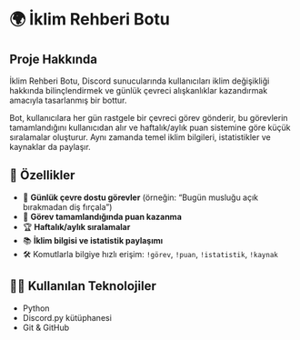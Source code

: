# 🌍 İklim Rehberi Botu

## Proje Hakkında
İklim Rehberi Botu, Discord sunucularında kullanıcıları iklim değişikliği hakkında bilinçlendirmek ve günlük çevreci alışkanlıklar kazandırmak amacıyla tasarlanmış bir bottur.

Bot, kullanıcılara her gün rastgele bir çevreci görev gönderir, bu görevlerin tamamlandığını kullanıcıdan alır ve haftalık/aylık puan sistemine göre küçük sıralamalar oluşturur. Aynı zamanda temel iklim bilgileri, istatistikler ve kaynaklar da paylaşır.

## 🚀 Özellikler

- 🌱 **Günlük çevre dostu görevler** (örneğin: “Bugün musluğu açık bırakmadan diş fırçala”)
- 🔁 **Görev tamamlandığında puan kazanma**
- 🏆 **Haftalık/aylık sıralamalar**
- 📚 **İklim bilgisi ve istatistik paylaşımı**
- 🛠 Komutlarla bilgiye hızlı erişim: `!görev`, `!puan`, `!istatistik`, `!kaynak`

## 👨‍💻 Kullanılan Teknolojiler

- Python
- Discord.py kütüphanesi
- Git & GitHub
